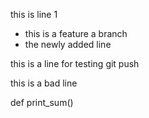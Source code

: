 this is line 1

- this is a feature a branch
- the newly added line

this is a line for testing git push

this is a bad line 

def print_sum()